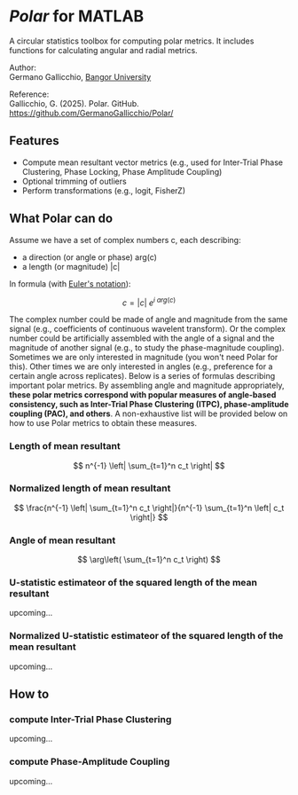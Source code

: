# _Polar_ for MATLAB
A circular statistics toolbox for computing polar metrics. It includes functions for calculating angular and radial metrics.

Author: <br>
Germano Gallicchio, [Bangor University](https://www.bangor.ac.uk/)

Reference: <br>
Gallicchio, G. (2025). Polar. GitHub. https://github.com/GermanoGallicchio/Polar/

## Features
- Compute mean resultant vector metrics (e.g., used for Inter-Trial Phase Clustering, Phase Locking, Phase Amplitude Coupling)
- Optional trimming of outliers
- Perform transformations (e.g., logit, FisherZ)


## What Polar can do
Assume we have a set of complex numbers c, each describing:
- a direction (or angle or phase) arg(c)
- a length (or magnitude) |c|
  
In formula (with [Euler's notation](https://en.wikipedia.org/wiki/Euler%27s_formula)):

$$
c = |c| \ e^{i \ arg(c)}
$$

The complex number could be made of angle and magnitude from the same signal (e.g., coefficients of continuous wavelent transform). Or the complex number could be artificially assembled with the angle of a signal and the magnitude of another signal (e.g., to study the phase-magnitude coupling). Sometimes we are only interested in magnitude (you won't need Polar for this). Other times we are only interested in angles (e.g., preference for a certain angle across replicates). Below is a series of formulas describing important polar metrics. By assembling angle and magnitude appropriately, **these polar metrics correspond with popular measures of angle-based consistency, such as Inter-Trial Phase Clustering (ITPC), phase-amplitude coupling (PAC), and others**. A non-exhaustive list will be provided below on how to use Polar metrics to obtain these measures.

### Length of mean resultant
$$
n^{-1} \left| \sum_{t=1}^n c_t \right|
$$

### Normalized length of mean resultant
$$
\frac{n^{-1} \left| \sum_{t=1}^n c_t \right|}{n^{-1} \sum_{t=1}^n \left| c_t \right|}
$$

### Angle of mean resultant
$$
\arg\left( \sum_{t=1}^n c_t \right)
$$

### U-statistic estimateor of the squared length of the mean resultant
upcoming...

### Normalized U-statistic estimateor of the squared length of the mean resultant
upcoming...

## How to
### compute Inter-Trial Phase Clustering
upcoming...

### compute Phase-Amplitude Coupling
upcoming...
